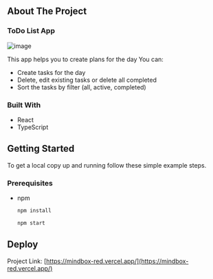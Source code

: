 <!-- ABOUT THE PROJECT -->
## About The Project

### ToDo List App

![image](https://github.com/AnnaIgnatova/mindbox/assets/61065956/c5d47361-554b-462e-b082-c878b8c22d6b)

This app helps you to create plans for the day
You can:
* Create tasks for the day
* Delete, edit existing tasks or delete all completed
* Sort the tasks by filter (all, active, completed)

### Built With

* React
* TypeScript

<!-- GETTING STARTED -->
## Getting Started

To get a local copy up and running follow these simple example steps.

### Prerequisites

* npm
  ```sh
  npm install
  ```
    ```sh
  npm start
  ```

<!-- DEPLOY -->
## Deploy

Project Link: [https://mindbox-red.vercel.app/](https://mindbox-red.vercel.app/)
